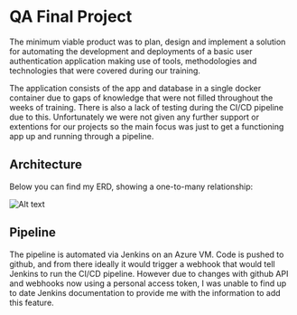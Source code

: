 
# QA Final Project

The minimum viable product was to plan, design and implement a solution for automating the development and deployments of a basic user authentication application making use of tools, methodologies and technologies that were covered during our training. 


The application consists of the app and database in a single docker container due to gaps of knowledge that were not filled throughout the weeks of training. There is also a lack of testing during the CI/CD pipeline due to this. Unfortunately we were not given any further support or extentions for our projects so the main focus was just to get a functioning app up and running through a pipeline.

## Architecture

Below you can find my ERD, showing a one-to-many relationship:

![Alt text](https://github.com/its-imba/qa-project-v1/blob/master/Screenshot%202022-10-28%20at%2010.10.58.png)

## Pipeline

The pipeline is automated via Jenkins on an Azure VM. Code is pushed to github, and from there ideally it would trigger a webhook that would tell Jenkins to run the CI/CD pipeline. However due to changes with github API and webhooks now using a personal access token, I was unable to find up to date Jenkins documentation to provide me with the information to add this feature.
